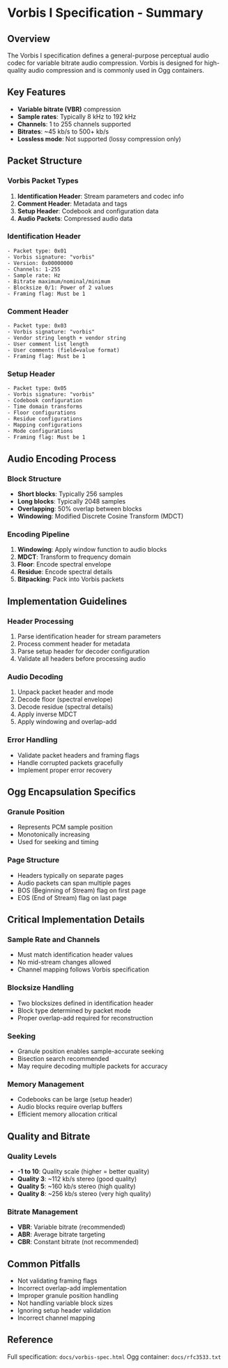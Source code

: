 # Vorbis I Specification - Summary

## Overview
The Vorbis I specification defines a general-purpose perceptual audio codec for variable bitrate audio compression. Vorbis is designed for high-quality audio compression and is commonly used in Ogg containers.

## Key Features
- **Variable bitrate (VBR)** compression
- **Sample rates**: Typically 8 kHz to 192 kHz
- **Channels**: 1 to 255 channels supported
- **Bitrates**: ~45 kb/s to 500+ kb/s
- **Lossless mode**: Not supported (lossy compression only)

## Packet Structure

### Vorbis Packet Types
1. **Identification Header**: Stream parameters and codec info
2. **Comment Header**: Metadata and tags
3. **Setup Header**: Codebook and configuration data
4. **Audio Packets**: Compressed audio data

### Identification Header
```
- Packet type: 0x01
- Vorbis signature: "vorbis"
- Version: 0x00000000
- Channels: 1-255
- Sample rate: Hz
- Bitrate maximum/nominal/minimum
- Blocksize 0/1: Power of 2 values
- Framing flag: Must be 1
```

### Comment Header  
```
- Packet type: 0x03
- Vorbis signature: "vorbis"
- Vendor string length + vendor string
- User comment list length
- User comments (field=value format)
- Framing flag: Must be 1
```

### Setup Header
```
- Packet type: 0x05
- Vorbis signature: "vorbis"
- Codebook configuration
- Time domain transforms
- Floor configurations
- Residue configurations
- Mapping configurations
- Mode configurations
- Framing flag: Must be 1
```

## Audio Encoding Process

### Block Structure
- **Short blocks**: Typically 256 samples
- **Long blocks**: Typically 2048 samples
- **Overlapping**: 50% overlap between blocks
- **Windowing**: Modified Discrete Cosine Transform (MDCT)

### Encoding Pipeline
1. **Windowing**: Apply window function to audio blocks
2. **MDCT**: Transform to frequency domain
3. **Floor**: Encode spectral envelope
4. **Residue**: Encode spectral details
5. **Bitpacking**: Pack into Vorbis packets

## Implementation Guidelines

### Header Processing
1. Parse identification header for stream parameters
2. Process comment header for metadata
3. Parse setup header for decoder configuration
4. Validate all headers before processing audio

### Audio Decoding
1. Unpack packet header and mode
2. Decode floor (spectral envelope)
3. Decode residue (spectral details)
4. Apply inverse MDCT
5. Apply windowing and overlap-add

### Error Handling
- Validate packet headers and framing flags
- Handle corrupted packets gracefully
- Implement proper error recovery

## Ogg Encapsulation Specifics

### Granule Position
- Represents PCM sample position
- Monotonically increasing
- Used for seeking and timing

### Page Structure
- Headers typically on separate pages
- Audio packets can span multiple pages
- BOS (Beginning of Stream) flag on first page
- EOS (End of Stream) flag on last page

## Critical Implementation Details

### Sample Rate and Channels
- Must match identification header values
- No mid-stream changes allowed
- Channel mapping follows Vorbis specification

### Blocksize Handling
- Two blocksizes defined in identification header
- Block type determined by packet mode
- Proper overlap-add required for reconstruction

### Seeking
- Granule position enables sample-accurate seeking
- Bisection search recommended
- May require decoding multiple packets for accuracy

### Memory Management
- Codebooks can be large (setup header)
- Audio blocks require overlap buffers
- Efficient memory allocation critical

## Quality and Bitrate

### Quality Levels
- **-1 to 10**: Quality scale (higher = better quality)
- **Quality 3**: ~112 kb/s stereo (good quality)
- **Quality 5**: ~160 kb/s stereo (high quality)
- **Quality 8**: ~256 kb/s stereo (very high quality)

### Bitrate Management
- **VBR**: Variable bitrate (recommended)
- **ABR**: Average bitrate targeting
- **CBR**: Constant bitrate (not recommended)

## Common Pitfalls
- Not validating framing flags
- Incorrect overlap-add implementation
- Improper granule position handling
- Not handling variable block sizes
- Ignoring setup header validation
- Incorrect channel mapping

## Reference
Full specification: `docs/vorbis-spec.html`
Ogg container: `docs/rfc3533.txt`